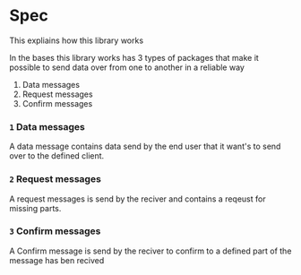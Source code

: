 # Spec

This expliains how this library works  

In the bases this library works has 3 types of packages that make it possible to send data over from one to another in a reliable way  
1. Data messages
2. Request messages
3. Confirm messages

### `1` Data messages
A data message contains data send by the end user that it want's to send over to the defined client.  

### `2` Request messages
A request messages is send by the reciver and contains a reqeust for missing parts.  

### `3` Confirm messages
A Confirm message is send by the reciver to confirm to a defined part of the message has ben recived
